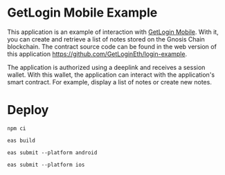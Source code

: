# GetLogin Mobile Example

This application is an example of interaction with [GetLogin Mobile](https://github.com/GetLoginEth/getlogin-mobile). With it, you can create and retrieve a list of notes stored on the Gnosis Chain blockchain. The contract source code can be found in the web version of this application https://github.com/GetLoginEth/login-example.

The application is authorized using a deeplink and receives a session wallet. With this wallet, the application can interact with the application's smart contract. For example, display a list of notes or create new notes.

# Deploy

`npm ci`

`eas build`

`eas submit --platform android`

`eas submit --platform ios`